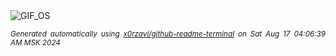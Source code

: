 <div align="justify">
<picture>
    <source media="(prefers-color-scheme: dark)" srcset="https://i.ibb.co/Nxjhf6D/output-gif.gif">
    <source media="(prefers-color-scheme: light)" srcset="https://i.ibb.co/Nxjhf6D/output-gif.gif">
    <img alt="GIF_OS" src="https://i.ibb.co/Nxjhf6D/output-gif.gif">
</picture>

<sub><i>Generated automatically using [x0rzavi/github-readme-terminal](https://github.com/x0rzavi/github-readme-terminal) on Sat Aug 17 04:06:39 AM MSK 2024</i></sub>

</div>

<!-- Image deletion URL: https://ibb.co/R20ntpr/271152a1b931d0f58c0df5f00e868a2c -->